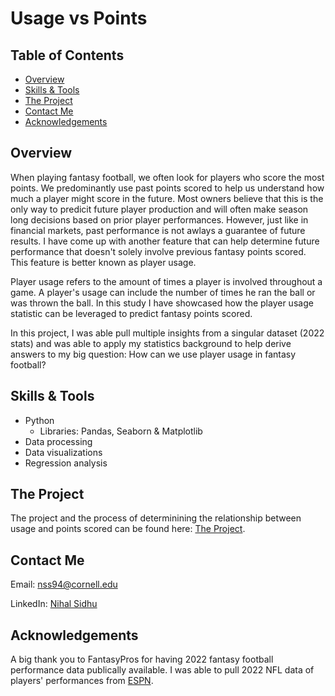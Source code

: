 # Usage vs Points
## Table of Contents

- [Overview](#overview)
- [Skills & Tools](#skills-&-tools)
- [The Project](#the-project)
- [Contact Me](#contact-me)
- [Acknowledgements](#Acknowledgements)

## Overview
When playing fantasy football, we often look for players who score the most points. We predominantly use past points scored to help us understand how much a player might score in the future. Most owners believe that this is the only way to predicit future player production and will often make season long decisions based on prior player performances. However, just like in financial markets, past performance is not awlays a guarantee of future results. I have come up with another feature that can help determine future performance that doesn't solely involve previous fantasy points scored. This feature is better known as player usage.

Player usage refers to the amount of times a player is involved throughout a game. A player's usage can include the number of times he ran the ball or was thrown the ball. In this study I have showcased how the player usage statistic can be leveraged to predict fantasy points scored.

In this project, I was able pull multiple insights from a singular dataset (2022 stats) and was able to apply my statistics background to help derive answers to my big question: How can we use player usage in fantasy football?


## Skills & Tools
- Python
    - Libraries: Pandas, Seaborn & Matplotlib
- Data processing
- Data visualizations
- Regression analysis

## The Project
The project and the process of determinining the relationship between usage and points scored can be found here: [The Project](https://github.com/NihalSidhu/Usage-vs-Points/blob/main/PlayerUsageVersusPointsScored.ipynb).


## Contact Me
Email: [nss94@cornell.edu](mailto:nss94@cornell.edu)

LinkedIn: [Nihal Sidhu](https://www.linkedin.com/in/nihal-sidhu/)

## Acknowledgements
A big thank you to FantasyPros for having 2022 fantasy football performance data publically available. I was able to pull 2022 NFL data of players' performances from [ESPN](https://www.fantasypros.com/).
